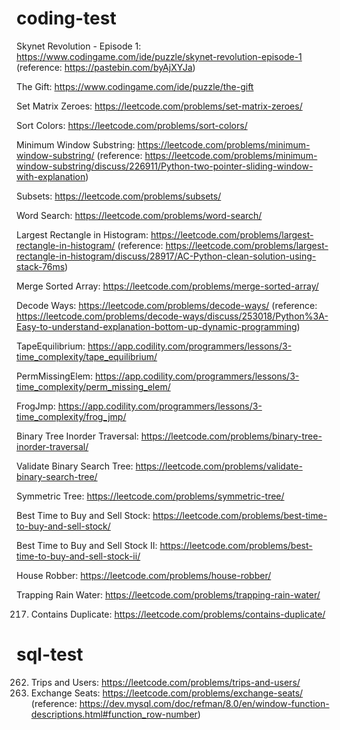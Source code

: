 # coding-test
Skynet Revolution - Episode 1: https://www.codingame.com/ide/puzzle/skynet-revolution-episode-1 (reference: https://pastebin.com/byAjXYJa)

The Gift: https://www.codingame.com/ide/puzzle/the-gift

Set Matrix Zeroes: https://leetcode.com/problems/set-matrix-zeroes/

Sort Colors: https://leetcode.com/problems/sort-colors/

Minimum Window Substring: https://leetcode.com/problems/minimum-window-substring/ (reference: https://leetcode.com/problems/minimum-window-substring/discuss/226911/Python-two-pointer-sliding-window-with-explanation)

Subsets: https://leetcode.com/problems/subsets/

Word Search: https://leetcode.com/problems/word-search/

Largest Rectangle in Histogram: https://leetcode.com/problems/largest-rectangle-in-histogram/ (reference: https://leetcode.com/problems/largest-rectangle-in-histogram/discuss/28917/AC-Python-clean-solution-using-stack-76ms)

Merge Sorted Array: https://leetcode.com/problems/merge-sorted-array/

Decode Ways: https://leetcode.com/problems/decode-ways/ (reference: https://leetcode.com/problems/decode-ways/discuss/253018/Python%3A-Easy-to-understand-explanation-bottom-up-dynamic-programming)

TapeEquilibrium: https://app.codility.com/programmers/lessons/3-time_complexity/tape_equilibrium/

PermMissingElem: https://app.codility.com/programmers/lessons/3-time_complexity/perm_missing_elem/

FrogJmp: https://app.codility.com/programmers/lessons/3-time_complexity/frog_jmp/

Binary Tree Inorder Traversal: https://leetcode.com/problems/binary-tree-inorder-traversal/

Validate Binary Search Tree:  https://leetcode.com/problems/validate-binary-search-tree/

Symmetric Tree: https://leetcode.com/problems/symmetric-tree/

Best Time to Buy and Sell Stock: https://leetcode.com/problems/best-time-to-buy-and-sell-stock/

Best Time to Buy and Sell Stock II: https://leetcode.com/problems/best-time-to-buy-and-sell-stock-ii/

House Robber: https://leetcode.com/problems/house-robber/

Trapping Rain Water: https://leetcode.com/problems/trapping-rain-water/

217. Contains Duplicate: https://leetcode.com/problems/contains-duplicate/

# sql-test
262. Trips and Users: https://leetcode.com/problems/trips-and-users/
626. Exchange Seats: https://leetcode.com/problems/exchange-seats/ (reference: https://dev.mysql.com/doc/refman/8.0/en/window-function-descriptions.html#function_row-number)
